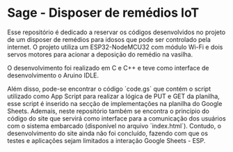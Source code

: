 # Sage -  Disposer de remédios IoT


Esse repositório é dedicado a reservar os códigos desenvolvidos no projeto de um disposer de remédios para idosos que pode ser controlado pela internet. O projeto utiliza um ESP32-NodeMCU32 com módulo Wi-Fi e dois servos motores para acionar a deposição do remédio na vasilha. 

O desenvolvimento foi realizado em C e C++ e teve como interface de desenvolvimento o Aruino IDLE.

Além disso, pode-se encontrar o código ´code.gs´ que contém o script utilizado como App Script para realizar a lógica de PUT e GET da planilha, esse script é inserido na secção de implementações na planilha do Google Sheets. Ademais, neste repositório também se encontra o princípio do código do site que servirá como interface para a comunicação dos usuários com o sistema embarcado (disponível no arquivo ´index.html´). Contudo, o desenvolvimento do site ainda não foi concluído, fazendo com que os testes e aplicações sejam limitados a interação Google Sheets - ESP.
